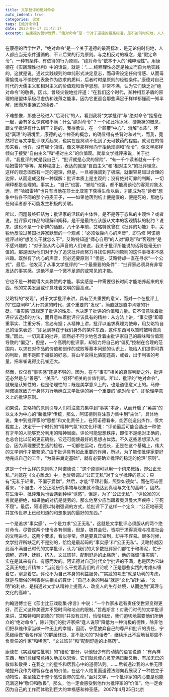 ```yaml
---
title: 文学批评的绝对命令
auto_indent: true
categories: 论文
tags: [绝对命令]
date: 2023-09-17 21:47:17
excerpt: 在康德的哲学世界，“绝对命令”是一个对于道德的最高标准，是不论何时何地，人人都应当无条件按照的、不计结果的行为原则。康德对自己时代的犬儒主义和相对主义的价值观和哲学思想，特别不满，以为它们缺少对“绝对命令”的敬畏，所以，以前尖利地责备道：“在我们这个时代，某种互相矛盾的原理的缔盟系统极尽虚伪和浅陋之能事，因为它更逢迎那些知足于样样都懂而一孔之见，因此万事通式的读者。”不难想像，那些已经进入“后现代”的人，看到我将“文学责备”与“绝对命令”挂搭在一同会，有多么惊异和不满：什么“绝对命令”？一个这样冷飕飕、硬撅撅的看法，跟文学责备有什么相关？是的，我得认可，在一个推翻“中心”消、解“实质”怀、疑“真谛”的语境里，康德的这个神圣的看法，确实显得有些背时和过气，而我，居然将它与文学责备联系起来，也实在是冥顽不化到了无可救药的程度。
---
```

在康德的哲学世界，“绝对命令”是一个关于道德的最高标准，是无论何时何地，人人都应当无条件遵循的、不计后果的行为原则。与之相反对的概念，是“假定命令”，一种有条件、有依待的行为原则。“绝对命令”依本于人的“纯粹理性”。用康德在《实践理性批判》中的话说，就是：“……纯粹理性必定是独立而自为地实践的，这就是说，通过实践规则的单纯形式决定意志，而毋需设定任何情感、从而毋需愉悦与不愉悦的表象作为欲求的质料，后者时时是原则的经验条件。”康德对自己时代的犬儒主义和相对主义的价值观和哲学思想，非常不满，认为它们缺乏对“绝对命令”的敬畏，因此，曾经尖锐地批评道：“在我们这个时代，某种相互矛盾的原理的结盟体系极尽虚伪和浅薄之能事，因为它更迎合那些满足于样样都懂而一知半解，因而万事通式的读者。”

不难想像，那些已经进入“后现代”的人，看到我将“文学批评”与“绝对命令”挂搭在一起，会有多么惊诧和不满：什么“绝对命令”？一个如此冷冰冰、硬撅撅的概念，跟文学批评有什么相干？是的，我得承认，在一个颠覆“中心”、消解“本质”、怀疑“真理”的语境里，康德的这个神圣的概念，的确显得有些背时和过气，而我，竟然将它与文学批评联系起来，也实在是冥顽不化到了无可救药的程度。就现在的情形来看，也许，没有哪个领域，像文学那样倾向于拒绝规则和“命令”，像文学那样倾向于接受“自由主义”和“相对主义”的价值观。就拿文学批评来说，关于批评，“我批评的就是我自己”、“批评就是心灵的冒险”、“有一千个读者就有一千个哈姆雷特”等等，某种程度上，表达的就是“自由主义”和“相对主义”的批评理念。这样的观念固然有一定的道理，但是，一旦被强调到了极端，就很容易越过合理的边界，从而造成这样一种误解：批评本质上是主观的；没有绝对可靠的判断，一切阐释都是合理的。事实上，“自己”也罢，“冒险”也罢，都不能离谈论的客观对象太远，而“哈姆雷特”也只有当他在莎士比亚笔下获得生命以后，才能成为在“读者”想象中各各不同的那个丹麦王子，——如果他落到纸上便是假的，便是死的，那他与任何读者都不可能发生积极的关联。

所以，问题最终归结为：批评家的活跃的主体性，是不是等于恣纵的主观性？或者说，批评家对作品的理解和阐释，是不是最终应该服从文本的客观情状的制约？说来，这也不是一个新鲜的话题。八十多年前，艾略特就曾在《批评的功能》中，尖锐地反驳过英国批评家默里的一个观点：“必须依靠内心的声音”，即马修·阿诺德批评过的“想怎么干就怎么干”。艾略特知道“师心自用”的人对“原则”和“客观性”是不感兴趣的：“对于服从内心声音的人们来说，我关于批评所能说的话将是毫无价值的。那是因为他们对于为了追求批评而努力寻找任何共同原则的这件事根本不感兴趣。既然有了内心的声音，何必还要原则？”但是，艾略特却一直在寻求“一个公式”，最后，他发现了从事文学批评的“一个最重要的条件”：“批评家必须具有非常发达的事实感。这绝不是一个微不足道的或常见的才能。

它也不是一种赢得大众称赞的才能。事实感是一种需要很长时间才能培养起来的东西。他的完美发展或许意味着文明的最高点。”

艾略特的“发现”，对于文学批评来讲，具有至关重要的意义，而对一个在批评上的“过度阐释”大行其道的时代，这个重要的“发现”，简直就是直中肯繁的针砭。“事实感”既规定了批评的性质，也决定了批评的价值和力量。它不仅意味着批评应该选择的方法，而且意味着批评应该具有的精神：从方法上讲，“事实感”即尊重事实、注重分析、言必有据；从精神上讲，批评以追求真理为使命，用艾略特自己的话来表述：“即达到存在于我们身外的某件东西，这件东西可以暂时被叫做真理。”因此，一切真正的批评，固然必不可少地包含着由批评家自己的趣味和价值观导致的“偏见”，但是，一个高明的批评家，却努力将自己的“偏见”控制在合理的范围内，以求在对作品的价值和创作的成败等基本问题的认识上，能给人们提供可靠的判断，而不是囿于褊狭的好恶，将山羊说得比骆驼还高，或者，出于利害的考量，把麻雀说得比孔雀还大。

然而，仅仅有“事实感”还是不够的，因为，在与“事实”相关的真假判断之外，批评还必然是与“善恶”、“美丑”、“好坏”相关的价值判断。所以，批评的“绝对命令”，就既是认知性的，也是伦理性的；既是美学意义上的，也是道德意义上的。马修·阿诺德就致力于身体力行地确立文学批评的另一个重要的“绝对命令”，即伦理学意义上的批评原则。

如果说，艾略特的原则引导人们将注意力集中到“事实”本身，从而开启了“英美”的以文本为中心的“新批评”传统，那么，阿诺德则将注意力集中到“主体”，具体地说，集中到批评家的“思想”和文化责任上。在阿诺德看来，能否创造出杰作，很大程度上，决定于一个时代的“精神气氛”和文化环境：“评论最后可能会造出一种使有才华的人能够充分利用的精神局面。评论可能思想秩序，即使不是绝对正确的，也总会比以前的更正确些，它还可能使最好的思想占优势。不久这些思想深入社会，因为真理要受生活的检验，一切都在运动，在成长，正是在这个基础上，伟大的文学创作才能繁荣。”由于批评具有如此重要的作用，所以，为了能使批评家更好地完成自己的工作，“为将来奠定基础”，就有必要确立批评的稳定的伦理“原则”。

这是一个什么样的原则呢？阿诺德说：“这个原则可以用一个词来概括，即公正无私。”刘勰在《文心雕龙》中，也曾强调过“公正无私”对于文学批评的意义：只有“无私于轻重，不偏于爱憎”，然后，才能“平理若衡，照辞如镜矣”。而在阿诺德看来，“不自由、不公正地研究事物与现象就不能达到真理与文化的高峰”。固然，在生活中，批评难免也会遇到种种“诱惑”，但是，为了“公正无私”，“评论家的义务就是拒绝，如果他的对抗是徒劳的，那么他至少应当跟着奥贝曼大声疾呼：宁死不屈”。最后，阿诺德以特别强调的方式，给批评下了这样一个定义：“公正地研究并宣传世界上已经知道的和想象到的最好的东西。”

一个是追求“事实感”，一个是力求“公正无私”，这就是文学批评必须服从的两个绝对命令。尽管这两个律令各有侧重，但是，极其会归，皆期于求得真理与推进社会的文明进步。这两个要求，看似寻常，但是要真正做到，却并不容易。很多时候，文学批评所缺乏的不是别的，恰恰是最起码的“事实感”和“公正无私”。艾略特就因此而不满自己时代的文学批评，认为“我们的大多数批评家们都忙于和稀泥，忙于调解、遮掩、抚慰、挤入、文过饰非、配制舒适的止痛药”，他的强调“事实感”，实在是其来有自、有感而发的。阿诺德对自己时代文学批评的不满，也是因为它缺乏真正的批评精神：“当前是什么干扰着我们的评论呢？正是那些实践的考虑纠缠着它，窒息着它。评论不为自己本身的利益服务。”“实践的考虑”就是功利的考虑，就是与庸俗的利害得失相关的算计；“自己本身的利益”就是“文化”的利益，“文明”的利益，是指通过文学从精神上提高人、改变人的生存处境，从而达到“真理与文化的高峰”。

约翰逊博士在《莎士比亚戏剧集·序言》中说：“一个作家永远有责任使世界变得更好，而正义这种美德并不受时间和地点的限制。”旨哉斯言！对我们时代的文学批评来讲，艾略特和阿诺德的“原则”并没有过时，恰恰相反，我们迫切地需要他们所确立的“绝对命令”，除非我们的批评家把“逢人说项”降低为一种消极的德性，除非他们把恭维作家当做一种无上的幸福，因而，宁愿放弃自己的尊严和批评的责任，宁愿继续做“著名作家”的群居终日、言不及义的“对话者”，继续乐此不疲地替那些不负责任的作家“和稀泥”、“文过饰非”和“配制舒适的止痛药”。

康德在《实践理性批判》的“结论”部分，以他很少有的动情的语言说道：“有两样东西，我们愈经常愈持久地加以思索，它们就愈使心灵充满日新又新、有加无已的敬仰和敬畏：在我之上的星空和居我心中的道德法则。……后者通过我的人格无限地提升我作为理智存在者的价值，在这个人格里面道德法则向我展现了一种独立于动物性，甚至独立于整个感性世界的生命。”面对文学，一个批评家的内心要是也能充满这种“敬仰和敬畏”，那么，他一定会感受到他作为批评家的“价值”，他一定会因为自己的工作而体验到巨大的幸福感和神圣感。
2007年4月25日北京
